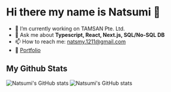 # Hi there my name is Natsumi 👋

- 🔭 I’m currently working on TAMSAN Pte. Ltd.
- 💬 Ask me about **Typescript, React, Next.js, SQL/No-SQL DB**
- 📫 How to reach me: natsmy.1211@gmail.com
- 🎨 [Portfolio](https://www.notion.so/natsumih/Natsumi-H-s-Portfolio-b60b2867b5aa4ebea9c7cdee04d628c1)

## My Github Stats
![Natsumi's GitHub stats](https://github-readme-stats-git-master-my-team-4707e471.vercel.app/api?username=natsumi-h&layout=compact&theme=cobalt)
![Natsumi's GitHub stats](https://github-readme-stats-git-master-my-team-4707e471.vercel.app/api/top-langs/?username=natsumi-h&layout=compact&theme=cobalt)
